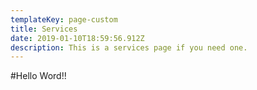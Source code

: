 ```yaml
---
templateKey: page-custom
title: Services
date: 2019-01-10T18:59:56.912Z
description: This is a services page if you need one.
---
```

#Hello Word!!
